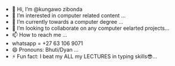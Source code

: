 - 👋 Hi, I’m @kungawo zibonda
- 👀 I’m interested in computer related content ...
- 🌱 I’m currently towards a computer degree ...
- 💞️ I’m looking to collaborate on any computer eelarted projects...
- 📫 How to reach me ...
- whatsapp = +27 63 106 9071
- 😄 Pronouns: Bhuti/Dyan ...
- ⚡ Fun fact: I beat my ALL my LECTURES in typing skills😎...

<!---
kungawoz/kungawoz is a ✨ special ✨ repository because its `README.md` (this file) appears on your GitHub profile.
You can click the Preview link to take a look at your changes.
--->
